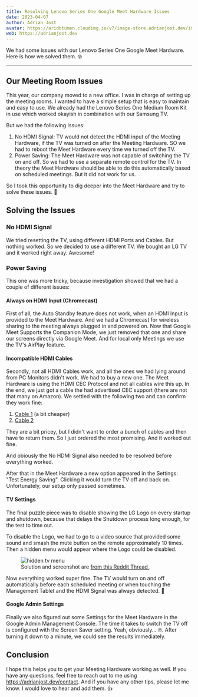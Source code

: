```yaml
---
title: Resolving Lenovo Series One Google Meet Hardware Issues
date: 2023-04-07
author: Adrian Jost
avatar: https://aridbtumen.cloudimg.io/v7/image-store.adrianjost.dev/img/25961059712739697731316336689416.png
web: https://adrianjost.dev
---
```


We had some issues with our Lenovo Series One Google Meet Hardware. Here is how we solved them. 🤓

---

## Our Meeting Room Issues

This year, our company moved to a new office. I was in charge of setting up the meeting rooms. I wanted to have a simple setup that is easy to maintain and easy to use.
We already had the Lenovo Series One Medium Room Kit in use which worked okayish in combination with our Samsung TV.

But we had the following Issues:

1. No HDMI Signal: TV would not detect the HDMI input of the Meeting Hardware, if the TV was turned on after the Meeting Hardware. SO we had to reboot the Meet Hardware every time we turned off the TV.
2. Power Saving: The Meet Hardware was not capable of switching the TV on and off. So we had to use a separate remote control for the TV. In theory the Meet Hardware should be able to do this automatically based on scheduled meetings. But it did not work for us.

So I took this opportunity to dig deeper into the Meet Hardware and try to solve these issues. 👀

## Solving the Issues

### No HDMI Signal

We tried resetting the TV, using different HDMI Ports and Cables. But nothing worked. So we decided to use a different TV. We bought an LG TV and it worked right away. Awesome!

### Power Saving

This one was more tricky, because investigation showed that we had a couple of different issues:

#### Always on HDMI Input (Chromecast)

First of all, the Auto Standby feature does not work, when an HDMI Input is provided to the Meet Hardware. And we had a Chromecast for wireless sharing to the meeting always plugged in and powered on. Now that Google Meet Supports the Companion Mode, we just removed that one and share our screens directly via Google Meet. And for local only Meetings we use the TV's AirPlay feature.

#### Incompatible HDMI Cables

Secondly, not all HDMI Cables work, and all the ones we had lying around from PC Monitors didn't work. We had to buy a new one. The Meet Hardware is using the HDMI CEC Protocol and not all cables wire this up. In the end, we just got a cable the had advertised CEC support (there are not that many on Amazon). We settled with the following two and can confirm they work fine:

1. [Cable 1](https://www.amazon.de/gp/product/B09TFLNG4H/) (a bit cheaper)
2. [Cable 2](https://www.amazon.de/gp/product/B07X3H923J/)

They are a bit pricey, but I didn't want to order a bunch of cables and then have to return them. So I just ordered the most promising. And it worked out fine.

And obiously the No HDMI Signal also needed to be resolved before everything worked.

After that in the Meet Hardware a new option appeared in the Settings: "Test Energy Saving". Clicking it would turn the TV off and back on. Unfortunately, our setup only passed sometimes.

#### TV Settings

The final puzzle piece was to disable showing the LG Logo on every startup and shutdown, because that delays the Shutdown process long enough, for the test to time out.

To disable the Logo, we had to go to a video source that provided some sound and smash the mute button on the remote approximately 10 times. Then a hidden menu would appear where the Logo could be disabled.

<figure>
<img alt="hidden tv menu" src="https://aridbtumen.cloudimg.io/v7/image-store.adrianjost.dev/img/24290765511407706253036797135157.png">
<figcaption>
    Solution and screenshot are 
    <a href="https://www.reddit.com/r/LGOLED/comments/q1wyyd/cant_get_into_mute_menu_anyone_else/"
    target="_blank"
    rel="noopener noreferrer"
    >
    from this Reddit Thread
    </a>.
  </figcaption>
</figure>

Now everything worked super fine. The TV would turn on and off automatically before each scheduled meeting or when touching the Management Tablet and the HDMI Signal was always detected. 🎉

#### Google Admin Settings

Finally we also figured out some Settings for the Meet Hardware in the Google Admin Management Console. The time it takes to switch the TV off is configured with the Screen Saver setting. Yeah, obviously... 🙄.
After turning it down to a minute, we could see the results immediately.

## Conclusion

I hope this helps you to get your Meeting Hardware working as well. If you have any questions, feel free to reach out to me using https://adrianjost.dev/contact. And if you have any other tips, please let me know. I would love to hear and add them. 👍
